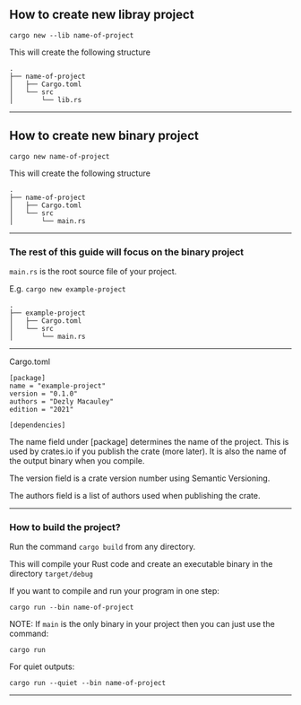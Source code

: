 ## How to create new libray project

```
cargo new --lib name-of-project
```

This will create the following structure
```
.
├── name-of-project
│   ├── Cargo.toml
│   └── src
│       └── lib.rs
```
_______________________________________________________________________________
## How to create new binary project

```
cargo new name-of-project
```

This will create the following structure
```
.
├── name-of-project
│   ├── Cargo.toml
│   └── src
│       └── main.rs
```

_______________________________________________________________________________

### The rest of this guide will focus on the binary project

`main.rs` is the root source file of your project.


E.g. `cargo new example-project`

```
.
├── example-project
│   ├── Cargo.toml
│   └── src
│       └── main.rs
```

_______________________________________________________________________________

Cargo.toml
```
[package]
name = "example-project"
version = "0.1.0"
authors = "Dezly Macauley"
edition = "2021"

[dependencies]
```
The name field under [package] determines the name of the project. 
This is used by crates.io 
if you publish the crate (more later). 
It is also the name of the output binary when you compile.

The version field is a crate version number using Semantic Versioning.

The authors field is a list of authors used when publishing the crate.

_______________________________________________________________________________
### How to build the project?

Run the command `cargo build` from any directory.

This will compile your Rust code and create an executable binary in the
directory `target/debug`

If you want to compile and run your program in one step:
```
cargo run --bin name-of-project
```

NOTE: If `main` is the only binary in your project then you can just
use the command:
```
cargo run
```

For quiet outputs:
```
cargo run --quiet --bin name-of-project
```

_______________________________________________________________________________

